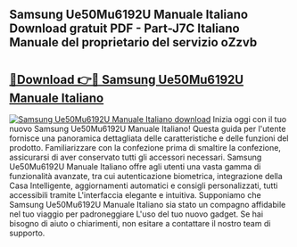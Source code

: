 ## Samsung Ue50Mu6192U Manuale Italiano Download gratuit PDF - Part-J7C Italiano Manuale del proprietario del servizio oZzvb

# <h2><a href="http://dfgi2fw.blite.top/?on=Samsung+Ue50Mu6192U+Manuale+Italiano">🔗Download 👉🔴 Samsung Ue50Mu6192U Manuale Italiano</a></h2>

[![Samsung Ue50Mu6192U Manuale Italiano download](https://i.imgur.com/lujVjoI.png)](http://dfgi2fw.blite.top/?on=Samsung+Ue50Mu6192U+Manuale+Italiano)
Inizia oggi con il tuo nuovo Samsung Ue50Mu6192U Manuale Italiano! Questa guida per l'utente fornisce una panoramica dettagliata delle caratteristiche e delle funzioni del prodotto. Familiarizzare con la confezione prima di smaltire la confezione, assicurarsi di aver conservato tutti gli accessori necessari. Samsung Ue50Mu6192U Manuale Italiano offre agli utenti una vasta gamma di funzionalità avanzate, tra cui autenticazione biometrica, integrazione della Casa Intelligente, aggiornamenti automatici e consigli personalizzati, tutti accessibili tramite L'interfaccia elegante e intuitiva. Supponiamo che Samsung Ue50Mu6192U Manuale Italiano sia stato un compagno affidabile nel tuo viaggio per padroneggiare L'uso del tuo nuovo gadget. Se hai bisogno di aiuto o chiarimenti, non esitare a contattare il nostro team di supporto.
